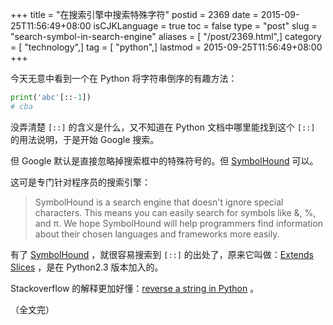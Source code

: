 +++
title = "在搜索引擎中搜索特殊字符"
postid = 2369
date = 2015-09-25T11:56:49+08:00
isCJKLanguage = true
toc = false
type = "post"
slug = "search-symbol-in-search-engine"
aliases = [ "/post/2369.html",]
category = [ "technology",]
tag = [ "python",]
lastmod = 2015-09-25T11:56:49+08:00
+++


今天无意中看到一个在 Python 将字符串倒序的有趣方法：

```python
print('abc'[::-1])
# cba
```

没弄清楚 `[::]` 的含义是什么，又不知道在 Python 文档中哪里能找到这个 `[::]` 的用法说明，于是开始 Google 搜索。

但 Google 默认是直接忽略掉搜索框中的特殊符号的。但 [SymbolHound][1] 可以。

这可是专门针对程序员的搜索引擎：

>SymbolHound is a search engine that doesn't ignore special characters. This means you can easily search for symbols like &, %, and π. We hope SymbolHound will help programmers find information about their chosen languages and frameworks more easily.

有了 [SymbolHound][1] ，就很容易搜索到 `[::]` 的出处了，原来它叫做：[Extends Slices][2] ，是在 Python2.3 版本加入的。

Stackoverflow 的解释更加好懂：[reverse a string in Python][3] 。

（全文完）

[1]: http://symbolhound.com/
[2]: https://docs.python.org/2/whatsnew/2.3.html#extended-slices
[3]: http://stackoverflow.com/a/766163/1542345
